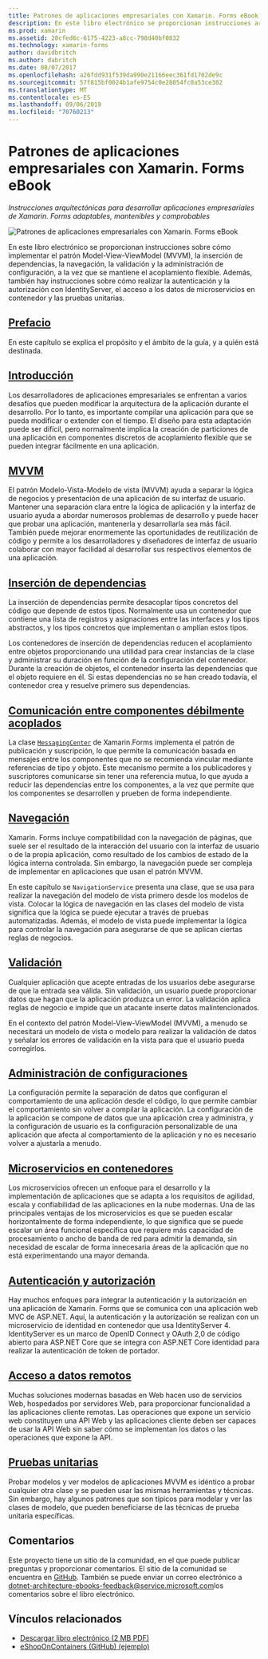 ```yaml
---
title: Patrones de aplicaciones empresariales con Xamarin. Forms eBook
description: En este libro electrónico se proporcionan instrucciones arquitectónicas para desarrollar aplicaciones empresariales de Xamarin. Forms adaptables y fáciles de mantener.
ms.prod: xamarin
ms.assetid: 28cfed6c-6175-4223-a8cc-798d40bf0832
ms.technology: xamarin-forms
author: davidbritch
ms.author: dabritch
ms.date: 08/07/2017
ms.openlocfilehash: a26fdd931f539da990e21166eec361fd1702de9c
ms.sourcegitcommit: 57f815bf0024b1afe9754c0e28054fc0a53ce302
ms.translationtype: MT
ms.contentlocale: es-ES
ms.lasthandoff: 09/06/2019
ms.locfileid: "70760213"
---
```

# <a name="enterprise-application-patterns-using-xamarinforms-ebook"></a>Patrones de aplicaciones empresariales con Xamarin. Forms eBook

_Instrucciones arquitectónicas para desarrollar aplicaciones empresariales de Xamarin. Forms adaptables, mantenibles y comprobables_

![](images/cover-sml.png "Patrones de aplicaciones empresariales con Xamarin. Forms eBook")

En este libro electrónico se proporcionan instrucciones sobre cómo implementar el patrón Model-View-ViewModel (MVVM), la inserción de dependencias, la navegación, la validación y la administración de configuración, a la vez que se mantiene el acoplamiento flexible. Además, también hay instrucciones sobre cómo realizar la autenticación y la autorización con IdentityServer, el acceso a los datos de microservicios en contenedor y las pruebas unitarias.

## <a name="prefaceprefacemd"></a>[Prefacio](preface.md)

En este capítulo se explica el propósito y el ámbito de la guía, y a quién está destinada.

## <a name="introductionintroductionmd"></a>[Introducción](introduction.md)

Los desarrolladores de aplicaciones empresariales se enfrentan a varios desafíos que pueden modificar la arquitectura de la aplicación durante el desarrollo. Por lo tanto, es importante compilar una aplicación para que se pueda modificar o extender con el tiempo. El diseño para esta adaptación puede ser difícil, pero normalmente implica la creación de particiones de una aplicación en componentes discretos de acoplamiento flexible que se pueden integrar fácilmente en una aplicación.

## <a name="mvvmmvvmmd"></a>[MVVM](mvvm.md)

El patrón Modelo-Vista-Modelo de vista (MVVM) ayuda a separar la lógica de negocios y presentación de una aplicación de su interfaz de usuario. Mantener una separación clara entre la lógica de aplicación y la interfaz de usuario ayuda a abordar numerosos problemas de desarrollo y puede hacer que probar una aplicación, mantenerla y desarrollarla sea más fácil. También puede mejorar enormemente las oportunidades de reutilización de código y permite a los desarrolladores y diseñadores de interfaz de usuario colaborar con mayor facilidad al desarrollar sus respectivos elementos de una aplicación.

## <a name="dependency-injectiondependency-injectionmd"></a>[Inserción de dependencias](dependency-injection.md)

La inserción de dependencias permite desacoplar tipos concretos del código que depende de estos tipos. Normalmente usa un contenedor que contiene una lista de registros y asignaciones entre las interfaces y los tipos abstractos, y los tipos concretos que implementan o amplían estos tipos.

Los contenedores de inserción de dependencias reducen el acoplamiento entre objetos proporcionando una utilidad para crear instancias de la clase y administrar su duración en función de la configuración del contenedor. Durante la creación de objetos, el contenedor inserta las dependencias que el objeto requiere en él. Si estas dependencias no se han creado todavía, el contenedor crea y resuelve primero sus dependencias.

## <a name="communicating-between-loosely-coupled-componentscommunicating-between-loosely-coupled-componentsmd"></a>[Comunicación entre componentes débilmente acoplados](communicating-between-loosely-coupled-components.md)

La clase [`MessagingCenter`](xref:Xamarin.Forms.MessagingCenter) de Xamarin.Forms implementa el patrón de publicación y suscripción, lo que permite la comunicación basada en mensajes entre los componentes que no se recomienda vincular mediante referencias de tipo y objeto. Este mecanismo permite a los publicadores y suscriptores comunicarse sin tener una referencia mutua, lo que ayuda a reducir las dependencias entre los componentes, a la vez que permite que los componentes se desarrollen y prueben de forma independiente.

## <a name="navigationnavigationmd"></a>[Navegación](navigation.md)

Xamarin. Forms incluye compatibilidad con la navegación de páginas, que suele ser el resultado de la interacción del usuario con la interfaz de usuario o de la propia aplicación, como resultado de los cambios de estado de la lógica interna controlada. Sin embargo, la navegación puede ser compleja de implementar en aplicaciones que usan el patrón MVVM.

En este capítulo se `NavigationService` presenta una clase, que se usa para realizar la navegación del modelo de vista primero desde los modelos de vista. Colocar la lógica de navegación en las clases del modelo de vista significa que la lógica se puede ejecutar a través de pruebas automatizadas. Además, el modelo de vista puede implementar la lógica para controlar la navegación para asegurarse de que se aplican ciertas reglas de negocios.

## <a name="validationvalidationmd"></a>[Validación](validation.md)

Cualquier aplicación que acepte entradas de los usuarios debe asegurarse de que la entrada sea válida. Sin validación, un usuario puede proporcionar datos que hagan que la aplicación produzca un error. La validación aplica reglas de negocio e impide que un atacante inserte datos malintencionados.

En el contexto del patrón Model-View-ViewModel (MVVM), a menudo se necesitará un modelo de vista o modelo para realizar la validación de datos y señalar los errores de validación en la vista para que el usuario pueda corregirlos.

## <a name="configuration-managementconfiguration-managementmd"></a>[Administración de configuraciones](configuration-management.md)

La configuración permite la separación de datos que configuran el comportamiento de una aplicación desde el código, lo que permite cambiar el comportamiento sin volver a compilar la aplicación. La configuración de la aplicación se compone de datos que una aplicación crea y administra, y la configuración de usuario es la configuración personalizable de una aplicación que afecta al comportamiento de la aplicación y no es necesario volver a ajustarla a menudo.

## <a name="containerized-microservicescontainerized-microservicesmd"></a>[Microservicios en contenedores](containerized-microservices.md)

Los microservicios ofrecen un enfoque para el desarrollo y la implementación de aplicaciones que se adapta a los requisitos de agilidad, escala y confiabilidad de las aplicaciones en la nube modernas. Una de las principales ventajas de los microservicios es que se pueden escalar horizontalmente de forma independiente, lo que significa que se puede escalar un área funcional específica que requiere más capacidad de procesamiento o ancho de banda de red para admitir la demanda, sin necesidad de escalar de forma innecesaria áreas de la aplicación que no está experimentando una mayor demanda.

## <a name="authentication-and-authorizationauthentication-and-authorizationmd"></a>[Autenticación y autorización](authentication-and-authorization.md)

Hay muchos enfoques para integrar la autenticación y la autorización en una aplicación de Xamarin. Forms que se comunica con una aplicación web MVC de ASP.NET. Aquí, la autenticación y la autorización se realizan con un microservicio de identidad en contenedor que usa IdentityServer 4. IdentityServer es un marco de OpenID Connect y OAuth 2,0 de código abierto para ASP.NET Core que se integra con ASP.NET Core identidad para realizar la autenticación de token de portador.

## <a name="accessing-remote-dataaccessing-remote-datamd"></a>[Acceso a datos remotos](accessing-remote-data.md)

Muchas soluciones modernas basadas en Web hacen uso de servicios Web, hospedados por servidores Web, para proporcionar funcionalidad a las aplicaciones cliente remotas. Las operaciones que expone un servicio web constituyen una API Web y las aplicaciones cliente deben ser capaces de usar la API Web sin saber cómo se implementan los datos o las operaciones que expone la API.

## <a name="unit-testingunit-testingmd"></a>[Pruebas unitarias](unit-testing.md)

Probar modelos y ver modelos de aplicaciones MVVM es idéntico a probar cualquier otra clase y se pueden usar las mismas herramientas y técnicas. Sin embargo, hay algunos patrones que son típicos para modelar y ver las clases de modelo, que pueden beneficiarse de las técnicas de prueba unitaria específicas.

## <a name="feedback"></a>Comentarios

Este proyecto tiene un sitio de la comunidad, en el que puede publicar preguntas y proporcionar comentarios. El sitio de la comunidad se encuentra en [GitHub](https://github.com/dotnet-architecture/eShopOnContainers). También se puede enviar un correo electrónico a [dotnet-architecture-ebooks-feedback@service.microsoft.com](mailto:dotnet-architecture-ebooks-feedback@service.microsoft.com)los comentarios sobre el libro electrónico.

## <a name="related-links"></a>Vínculos relacionados

- [Descargar libro electrónico (2 MB PDF)](https://aka.ms/xamarinpatternsebook)
- [eShopOnContainers (GitHub) (ejemplo)](https://github.com/dotnet-architecture/eShopOnContainers)
